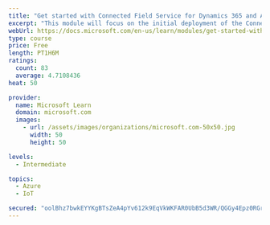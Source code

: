 ```yaml
---
title: "Get started with Connected Field Service for Dynamics 365 and Azure IoT"
excerpt: "This module will focus on the initial deployment of the Connected Field Service add-on for Dynamics 365 for Field Service.  The module will walk you through the installation and an understanding of the components installed as part of the out of the box template application."
webUrl: https://docs.microsoft.com/en-us/learn/modules/get-started-with-connected-field-service/
type: course
price: Free
length: PT1H6M
ratings:
  count: 83
  average: 4.7108436
heat: 50

provider:
  name: Microsoft Learn
  domain: microsoft.com
  images:
    - url: /assets/images/organizations/microsoft.com-50x50.jpg
      width: 50
      height: 50

levels:
  - Intermediate

topics:
  - Azure
  - IoT

secured: "oolBhz7bwkEYYKgBTsZeA4pYv612k9EqVkWKFAR0UbB5d3WR/QGGy4Epz0RGrdIxo7NlOuOwgS8s+FVKends4NscPKeEQOs85KZ3gYPMWhbAsXAWOSYV3iIxut5RoyTy7wzdZ3rPCQIN9zBlP2hLmYs7+bhkWOw3jPmNLjPRXBCZ9UvVXElNHUv+fdHmCpgE3we9tPtj2GQQInnw4hM82XDCy8wM0yPoo/vPCU9VtrSWmVj1IERji621HmQATxCjdFDtXsJCk2mq1eOV7kbvehqk+ued8Tp6xNg7ey6iPP97cTm06oRcSOiTh3ebbLqu1tuBR9CcDKmwdetOWCOp7ppGVqQB1jqtRmkBi57hVO+lmE9jVtyMePaE+x0gep3Stc92POihDrWNXXyFv6EXwHUGrOQXRYS+JmTNFklHlvc=;SL6l2GTHZr8rvOLiNHC3Rw=="
---
```


